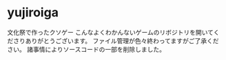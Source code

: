 # yujiroiga
 文化祭で作ったクソゲー
 こんなよくわかんないゲームのリボジトリを開いてくださりありがとうございます。
 ファイル管理が色々終わってますがご了承ください。 
  諸事情によりソースコードの一部を削除しました。
